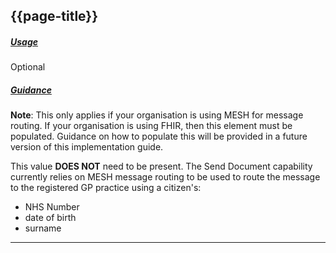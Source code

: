 ## {{page-title}}

<h5><ins>Usage</ins></h5>

<span class="mro-circle optional" title="Avoid if using MESH"></span> Optional


<h5><ins>Guidance</ins></h5>

<div class="nhsd-a-box nhsd-a-box--bg-light-blue nhsd-!t-margin-bottom-6 nhsd-t-body">
    <b>Note</b>: This only applies if your organisation is using MESH for message routing. If your organisation is using FHIR, then this element must be populated. Guidance on how to populate this will be provided in a future version of this implementation guide.
</div>

This value **DOES NOT** need to be present. The Send Document capability currently relies on MESH message routing to be used to route the message to the registered GP practice using a citizen's:

- NHS Number
- date of birth
- surname

---